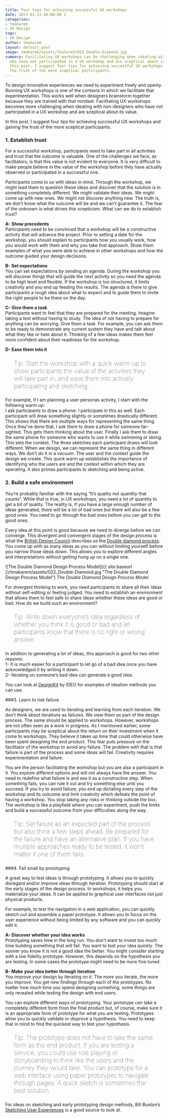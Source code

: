 ```yaml
---
title: Four tips for achieving successful UX workshops
date: 2017-01-11 00:00:00 Z
categories:
- tmakarem
- UX Design
tags:
- UX Design
author: tmakarem
layout: default_post
image: tmakarem/assets/featured/022_Double-Diamond.jpg
summary: Facilitating UX workshops can be challenging when ideating with non-designers
  who have not participated in a UX workshop and are sceptical about its value. In
  this post, I suggest four tips for achieving successful UX workshops and gaining
  the trust of the more sceptical participants.
---
```


To design innovative experiences we need to experiment freely and openly. Running UX workshops is one of the contexts in which we facilitate that experimentation. This works well when designers brainstorm together because they are trained with that mindset. Facilitating UX workshops becomes more challenging when ideating with non-designers who have not participated in a UX workshop and are sceptical about its value.

In this post, I suggest four tips for achieving successful UX workshops and gaining the trust of the more sceptical participants.

### 1. Establish trust

For a successful workshop, participants need to take part in all activities and trust that the outcome is valuable. One of the challenges we face, as facilitators, is that this value is not evident to everyone. It is very difficult to make people believe in the value of the workshop before they have actually observed or participated in a successful one.

Participants come to us with ideas in mind. Through the workshop, we might lead them to question these ideas and discover that the solution is in something completely different. We might validate their ideas. We might come up with new ones. We might not discover anything new. The truth is, we don’t know what the outcome will be and we can’t guarantee it. The fear of the unknown is what drives this scepticism.  What can we do to establish trust?

**A- Show precedents**
<br/>
Participants need to be convinced that a workshop will be a constructive activity that will advance the project. Prior to setting a date for the workshop, you should explain to participants how you usually work, how you would work with them and why you take that approach. Show them examples of what you were able to achieve in other workshops and how the outcome guided your design decisions.

**B- Set expectations**
<br/>
You can set expectations by sending an agenda. During the workshop you will discover things that will guide the next activity so you need the agenda to be high level and flexible. If the workshop is too structured, it limits creativity and you end up feeding the results. The agenda is there to give participants a rough idea about what to expect and to guide them to invite the right people to be there on the day.

**C- Give them a task**
<br/>
Participants want to feel that they are prepared for the meeting. Imagine taking a test without having to study. The idea of not having to prepare for anything can be worrying. Give them a task. For example, you can ask them to be ready to demonstrate any current system they have and talk about what they like or hate about it. Thinking of a few ideas makes them feel more confident about their readiness for the workshop.

**D- Ease them into it**
<br/>
<p style="font-size: 140%; font-weight: 100; margin: 1.2em 1.4em;">
Tip: Start the workshop with a quick warm-up to show participants the value of the activities they will take part in, and ease them into actively participating and sketching.
</p>

For example, if I am planning a user personas activity, I start with the following warm up:
<br/>
I ask participants to draw a phone. I participate in this as well. Each participant will draw something slightly or sometimes drastically different. This shows that there are multiple ways for representing the same thing. Once they’ve done that, I ask them to draw a phone for someone far-sighted. This gets them thinking about the user. Finally I ask them to draw the same phone for someone who wants to use it while swimming or skiing. This sets the context. The three sketches each participant draws will look different. When we design, we can represent the same thing in different ways. We don’t do it in a vacuum. The user and the context guide the design we create. This quick warm up establishes the importance of identifying who the users are and the context within which they are operating. It also primes participants to sketching and being active.

### 2. Build a safe environment

You’re probably familiar with the saying “It’s quality not quantity that counts”. While that is true, in UX workshops, you need a lot of quantity to get a bit of quality. The reality is, if you have a large enough number of ideas generated, there will be a lot of bad ones but there will also be a few good ones. You need to go through the bad ones before you can get to the good ones.

Every idea at this point is good because we need to diverge before we can converge. This divergent and convergent stages of the design process is what the [British Design Council](http://www.designcouncil.org.uk/) describes as the [Double diamond process](http://www.designcouncil.org.uk/sites/default/files/asset/document/ElevenLessons_Design_Council%20(2).pdf). You come up with as many ideas as you can without limiting yourself before you narrow those ideas down. This allows you to explore different angles and interpretations without getting hung up on a single one.

![The Double Diamond Design Process Model]({{ site.baseurl }}/tmakarem/assets/022_Double-Diamond.jpg "The Double Diamond Design Process Model")
*The Double Diamond Design Process Model*

For divergent thinking to work, you need participants to share all their ideas without self-editing or feeling judged. You need to establish an environment that allows them to feel safe to share ideas whether these ideas are good or bad. How do we build such an environment?

<p style="font-size: 140%; font-weight: 100; margin: 1.2em 1.4em;">
Tip: Write down everyone’s idea regardless of whether you think it is good or bad and let participants know that there is no right or wrong answer.
</p>

In addition to generating a lot of ideas, this approach is good for two other reasons:
<br/>
1- It is much easier for a participant to let go of a bad idea once you have acknowledged it by writing it down.
<br/>
2- Iterating on someone’s bad idea can generate a good idea.

You can look at [DesignKit](http://www.designkit.org/methods) by IDEO for examples of ideation methods you can use.

###3. Learn to risk failure

As designers, we are used to iterating and learning from each iteration. We don’t think about iterations as failures. We view them as part of the design process. The same should be applied to workshops. However, workshops are not often seen as a work in progress. As I mentioned earlier, some participants may be sceptical about the return on their investment when it come to workshops. They believe it takes up time that could otherwise have been spent designing the end product. This fear puts pressure on the facilitator of the workshop to avoid any failure. The problem with that is that failure is part of the process and some ideas will fail. Creativity requires experimentation and failure.

You are the person facilitating the workshop but you are also a participant in it. You explore different options and will not always have the answer. You need to redefine what failure is and see it as a constructive step. When something fails, you can rule it out and try something else until you succeed. If you try to avoid failure, you end up dictating every step of the workshop and its outcome and limit creativity which defeats the point of having a workshop. You stop taking any risks or thinking outside the box. The workshop is like a playfield where you can experiment, push the limits and build a successful outcome from your difficulties along the way.

<p style="font-size: 140%; font-weight: 100; margin: 1.2em 1.4em;">
Tip: Set failure as an expected part of the process but also think a few steps ahead. Be prepared for the failure and have an alternative plan. If you have multiple approaches ready to be tested, it won’t matter if one of them fails.
</p>

###4. Fail small by prototyping

A great way to test ideas is through prototyping. It allows you to quickly disregard and/or improve ideas through iteration. Prototyping should start at the early stages of the design process. In workshops, it helps you materialize your ideas. It can be applied to graphical user interfaces not just physical products.

For example, to test the navigation in a web application, you can quickly sketch out and assemble a paper prototype. It allows you to focus on the user experience without being limited by any software and you can quickly edit it.

**A- Discover whether your idea works**
<br/>
Prototyping saves time in the long run. You don’t want to invest too much time building something that will fail.  You want to test your idea quickly. The sooner you know it is not a good idea the better. You might consider starting with a low fidelity prototype. However, this  depends on the hypothesis you are testing. In some cases the prototype might need to be more fine tuned.  

**B- Make your idea better through iteration**
<br/>
You improve your design by iterating on it. The more you iterate, the more you improve. You get new findings through each of the prototypes. No matter how much time you spend designing something, some things are only revealed while testing the design with end users.

You can explore different ways of prototyping. Your prototype can take a completely different form from the final product but, of course, make sure it is an appropriate form of prototype for what you are testing. Prototypes allow you to quickly validate or disprove a hypothesis. You need to keep that in mind to find the quickest way to test your hypothesis.

<p style="font-size: 140%; font-weight: 100; margin: 1.2em 1.4em;">
Tip: The prototype does not have to take the same form as the end product. If you are testing a service, you could use role playing or storyboarding to think like the users and the journey they would take. You can prototype for a web interface using paper prototypes to navigate through pages. A quick sketch is sometimes the best solution.  
</p>

For ideas on sketching and early prototyping design methods, Bill Buxton’s [Sketching User Experiences](http://api.shopstyle.com/action/apiVisitRetailer?url=http%3A%2F%2Fwww.amazon.co.uk%2FSketching-User-Experiences-Getting-Design%2Fdp%2F0123740371&pid=uid7424-7742368-93&pdata=ixt8kq7hg200lv0d038hs) is a good source to look at.
